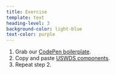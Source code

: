 ```yaml
---
title: Exercise
template: text
heading-level: 3
background-color: light-blue
text-color: purple
---
```


1. Grab our [CodePen boilerplate](https://codepen.io/pglevy/pen/abBgJbe).
1. Copy and paste [USWDS components](https://designsystem.digital.gov/components/overview/).
1. Repeat step 2.